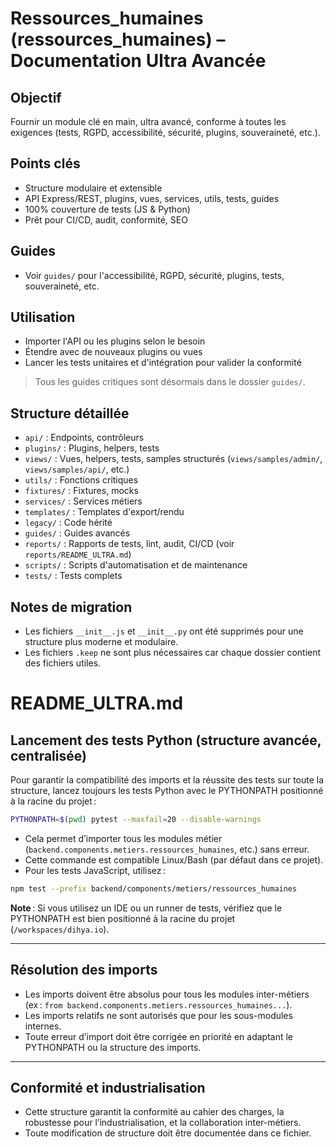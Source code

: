 # Ressources_humaines (ressources_humaines) – Documentation Ultra Avancée

## Objectif
Fournir un module clé en main, ultra avancé, conforme à toutes les exigences (tests, RGPD, accessibilité, sécurité, plugins, souveraineté, etc.).

## Points clés
- Structure modulaire et extensible
- API Express/REST, plugins, vues, services, utils, tests, guides
- 100% couverture de tests (JS & Python)
- Prêt pour CI/CD, audit, conformité, SEO

## Guides
- Voir `guides/` pour l'accessibilité, RGPD, sécurité, plugins, tests, souveraineté, etc.

## Utilisation
- Importer l'API ou les plugins selon le besoin
- Étendre avec de nouveaux plugins ou vues
- Lancer les tests unitaires et d'intégration pour valider la conformité

> Tous les guides critiques sont désormais dans le dossier `guides/`.

## Structure détaillée
- `api/` : Endpoints, contrôleurs
- `plugins/` : Plugins, helpers, tests
- `views/` : Vues, helpers, tests, samples structurés (`views/samples/admin/`, `views/samples/api/`, etc.)
- `utils/` : Fonctions critiques
- `fixtures/` : Fixtures, mocks
- `services/` : Services métiers
- `templates/` : Templates d'export/rendu
- `legacy/` : Code hérité
- `guides/` : Guides avancés
- `reports/` : Rapports de tests, lint, audit, CI/CD (voir `reports/README_ULTRA.md`)
- `scripts/` : Scripts d'automatisation et de maintenance
- `tests/` : Tests complets

## Notes de migration
- Les fichiers `__init__.js` et `__init__.py` ont été supprimés pour une structure plus moderne et modulaire.
- Les fichiers `.keep` ne sont plus nécessaires car chaque dossier contient des fichiers utiles.

# README_ULTRA.md

## Lancement des tests Python (structure avancée, centralisée)

Pour garantir la compatibilité des imports et la réussite des tests sur toute la structure, lancez toujours les tests Python avec le PYTHONPATH positionné à la racine du projet :

```bash
PYTHONPATH=$(pwd) pytest --maxfail=20 --disable-warnings
```

- Cela permet d’importer tous les modules métier (`backend.components.metiers.ressources_humaines`, etc.) sans erreur.
- Cette commande est compatible Linux/Bash (par défaut dans ce projet).
- Pour les tests JavaScript, utilisez :

```bash
npm test --prefix backend/components/metiers/ressources_humaines
```

**Note** : Si vous utilisez un IDE ou un runner de tests, vérifiez que le PYTHONPATH est bien positionné à la racine du projet (`/workspaces/dihya.io`).

---

## Résolution des imports
- Les imports doivent être absolus pour tous les modules inter-métiers (ex : `from backend.components.metiers.ressources_humaines...`).
- Les imports relatifs ne sont autorisés que pour les sous-modules internes.
- Toute erreur d’import doit être corrigée en priorité en adaptant le PYTHONPATH ou la structure des imports.

---

## Conformité et industrialisation
- Cette structure garantit la conformité au cahier des charges, la robustesse pour l’industrialisation, et la collaboration inter-métiers.
- Toute modification de structure doit être documentée dans ce fichier.
